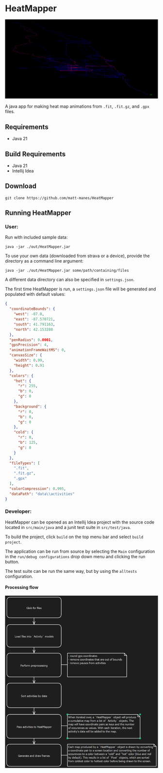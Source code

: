 # HeatMapper

![sample](sample.png)

A java app for making heat map animations from `.fit`, `.fit.gz`, and `.gpx` files.

## Requirements

- Java 21

## Build Requirements

- Java 21
- Intellij Idea

## Download

```console
git clone https://github.com/matt-manes/HeatMapper
```

## Running HeatMapper

### User:

Run with included sample data:

```console
java -jar ./out/HeatMapper.jar
```

To use your own data (downloaded from strava or a device), provide the directory as a command line
argument:

```console
java -jar ./out/HeatMapper.jar some/path/containing/files
```

A different data directory can also be specified in `settings.json`.

The first time HeatMapper is run, a `settings.json` file will be generated and populated with
default values:

```json
{
  "coordinateBounds": {
    "west": -87.8,
    "east": -87.570721,
    "south": 41.791163,
    "north": 42.153288
  },
  "penRadius": 0.0001,
  "gpsPrecision": 4,
  "animationFrameWaitMS": 0,
  "canvasSize": {
    "width": 0.99,
    "height": 0.91
  },
  "colors": {
    "hot": {
      "r": 255,
      "b": 0,
      "g": 0
    },
    "background": {
      "r": 0,
      "b": 0,
      "g": 0
    },
    "cold": {
      "r": 0,
      "b": 125,
      "g": 0
    }
  },
  "fileTypes": [
    ".fit",
    ".fit.gz",
    ".gpx"
  ],
  "colorCompression": 0.995,
  "dataPath": "data\\activities"
}
```

### Developer:

HeatMapper can be opened as an Intellij Idea project with the source code located in `src/main/java`
and a junit test suite in `src/test/java`.

To build the project, click `build` on the top menu bar and select `build project`.

The application can be run from source by selecting the `Main` configuration in the
`run/debug configurations` drop down menu and clicking the run button.

The test suite can be run the same way, but by using the `alltests` configuration.

#### Processing flow

![diagram](diagram.png)
